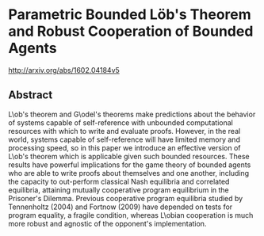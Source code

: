 # Parametric Bounded Löb's Theorem and Robust Cooperation of Bounded Agents
http://arxiv.org/abs/1602.04184v5
## Abstract
L\ob's theorem and G\odel's theorems make predictions about the behavior of systems capable of self-reference with unbounded computational resources with which to write and evaluate proofs. However, in the real world, systems capable of self-reference will have limited memory and processing speed, so in this paper we introduce an effective version of L\ob's theorem which is applicable given such bounded resources. These results have powerful implications for the game theory of bounded agents who are able to write proofs about themselves and one another, including the capacity to out-perform classical Nash equilibria and correlated equilibria, attaining mutually cooperative program equilibrium in the Prisoner's Dilemma. Previous cooperative program equilibria studied by Tennenholtz (2004) and Fortnow (2009) have depended on tests for program equality, a fragile condition, whereas L\obian cooperation is much more robust and agnostic of the opponent's implementation.